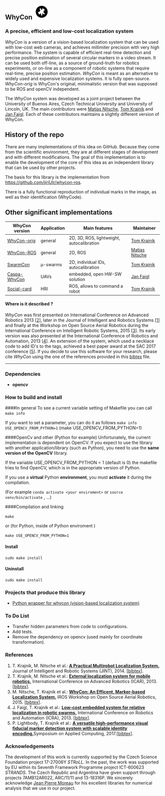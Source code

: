 ## WhyCon ![Drag Racing](whycon-code.jpg)



### A precise, efficient and low-cost localization system 

_WhyCon_ is a version of a vision-based localization system that can be used with low-cost web cameras, and achieves millimiter precision with very high performance.
The system is capable of efficient real-time detection and precise position estimation of several circular markers in a video stream. 
It can be used both off-line, as a source of ground-truth for robotics experiments, or on-line as a component of robotic systems that require real-time, precise position estimation.
_WhyCon_ is meant as an alternative to widely used and expensive localization systems. It is fully open-source.
_WhyCon-orig_ is WhyCon's original, minimalistic version that was supposed to be ROS and openCV independent.


The _WhyCon_ system was developed as a joint project between the University of Buenos Aires, Czech Technical University and University of Lincoln, UK.
The main contributors were [Matias Nitsche](https://scholar.google.co.uk/citations?user=Z0hQoRUAAAAJ&hl=en&oi=ao), [Tom Krajnik](http://scholar.google.co.uk/citations?user=Qv3nqgsAAAAJ&hl=en&oi=ao) and [Jan Faigl](https://scholar.google.co.uk/citations?user=-finD_sAAAAJ&hl=en). Each of these contributors maintains a slightly different version of WhyCon.

## History of the repo

There are many implementations of this idea on GitHub. Because they come from the scientific environment, they are at different stages of development and with different modifications.
The goal of this implementation is to enable the development of the core of this idea as an independent library that can be used by other projects.

The basis for this library is the implementation from https://github.com/jiriUlr/whycon-ros.

There is a fully functional reproduction of individual marks in the image, as well as their identification (WhyCode).

## Other significant implementations
| WhyCon version  | Application | Main features | Maintainer|
| --------------- | ----------- | ------ | ----- |
| [WhyCon-orig](../../) | general | 2D, 3D, ROS, lightweight, autocalibration | [Tom Krajnik](http://scholar.google.co.uk/citations?user=Qv3nqgsAAAAJ&hl=en&oi=ao)|
| [WhyCon-ROS](https://github.com/lrse/whycon) | general | 2D, ROS | [Matias Nitsche](https://scholar.google.co.uk/citations?user=Z0hQoRUAAAAJ&hl=en&oi=ao) |
| [SwarmCon](https://github.com/gestom/CosPhi/tree/master/Localization) | μ-swarms | 2D, individual IDs, autocalibration | [Tom Krajnik](http://scholar.google.co.uk/citations?user=Qv3nqgsAAAAJ&hl=en&oi=ao) |
| [Caspa-WhyCon](http://robotics.fel.cvut.cz/faigl/caspa/) | UAVs | embedded, open HW-SW solution | [Jan Faigl](https://scholar.google.co.uk/citations?user=-finD_sAAAAJ&hl=en) |
| [Social-card](https://github.com/strands-project/strands_social/tree/hydro-devel/social_card_reader) | HRI | ROS, allows to command a robot | [Tom Krajnik](http://scholar.google.co.uk/citations?user=Qv3nqgsAAAAJ&hl=en&oi=ao) |

#### Where is it described ?

<i>WhyCon</i> was first presented on International Conference on Advanced Robotics 2013 [[2](#references)], later in the Journal of Intelligent and Robotics Systems [[1](#references)] and finally at the Workshop on Open Source Aerial Robotics during the International Conference on Intelligent Robotic Systems, 2015 [[3](#references)]. Its early version was also presented at the International Conference of Robotics and Automation, 2013 [[4](#references)]. An extension of the system, which used a necklace code to add ID's to the tags, achieved a best paper award at the SAC 2017 conference [[5](#references)].
If you decide to use this software for your research, please cite <i>WhyCon</i> using the one of the references provided in this [bibtex](http://raw.githubusercontent.com/wiki/gestom/CosPhi/papers/WhyCon.bib) file.

-----

### <a name="dependencies">Dependencies</a>

* <b>opencv</b>

### <a name="build">How to build and install</a>
####In general
To see a current variable setting of Makefile you can call 
`make info`

If you want to set a parameter, you can do it as follows
`make info USE_OPENCV_FROM_PYTHON=1`
(make USE_OPENCV_FROM_PYTHON=1)

####OpenCv and other (Python for example)
Unfortunately, the current implementation is dependent on OpenCV. 
If you expect to use the library with another application/library (such as Python), 
you need to use the **same version of the OpenCV** library.

If the variable USE_OPENCV_FROM_PYTHON = 1 (default is 0) 
the makefile tries to find OpenCV, which is in the appropriate version of Python.

If you use a **virtual** Python **environment**, you must **activate** it during the compilation.

(For example 
`conda activate <your enviroment>`
or `source venv/bin/activate`
, ...)

####Compilation and linking

`make`

or (for Python, inside of Python enviroment ) 

`make USE_OPENCV_FROM_PYTHON=1` 


#### <a name="install">Install</a>
`sudo make install`


#### <a name="uninstall">Uninstall</a>
`sudo make install`

### <a name="usecases">Projects that produce this library</a>
* <a href="https://github.com/ivomarvan/pywhycon">Python wrapper for whycon (vision-based localization system)</a>

### <a name="todo">To Do List</a>
* Transfer hidden parameters from code to configurations.
* Add tests.  
* Remove the dependency on opencv (used mainly for coordinate transformation).

### References

1. T. Krajník, M. Nitsche et al.: <b>[A Practical Multirobot Localization System.](http://raw.githubusercontent.com/wiki/gestom/CosPhi/papers/2015_JINT_whycon.pdf)</b> Journal of Intelligent and Robotic Systems (JINT), 2014. [[bibtex](http://raw.githubusercontent.com/wiki/gestom/CosPhi/papers/2015_JINT_whycon.bib)].
2. T. Krajník, M. Nitsche et al.: <b>[External localization system for mobile robotics.](http://raw.githubusercontent.com/wiki/gestom/CosPhi/papers/2013_icar_whycon.pdf)</b> International Conference on Advanced Robotics (ICAR), 2013. [[bibtex](http://raw.githubusercontent.com/wiki/gestom/CosPhi/papers/2013_icar_whycon.bib)].
3. M. Nitsche, T. Krajník et al.: <b>[WhyCon: An Efficent, Marker-based Localization System.](http://raw.githubusercontent.com/wiki/gestom/CosPhi/papers/2015_irososar_whycon.pdf)</b> IROS Workshop on Open Source Aerial Robotics, 2015. [[bibtex](http://raw.githubusercontent.com/wiki/gestom/CosPhi/papers/2015_irososar_whycon.bib)].
4. J. Faigl, T. Krajník et al.: <b>[Low-cost embedded system for relative localization in robotic swarms.](http://ieeexplore.ieee.org/xpls/abs_all.jsp?arnumber=6630694)</b> International Conference on Robotics and Automation (ICRA), 2013. [[bibtex](http://raw.githubusercontent.com/wiki/gestom/CosPhi/papers/2013_icra_whycon.bib)].
5. P. Lightbody, T. Krajník et al.: <b>[A versatile high-performance visual fiducial marker detection system with scalable identity encoding.](http://eprints.lincoln.ac.uk/25828/1/4d0bd9e8a3b3b5ad6ca2d56c1438fbbc.pdf)</b>Symposium on Applied Computing, 2017.[[bibtex](http://raw.githubusercontent.com/wiki/gestom/CosPhi/papers/2017_sac_whycon.bib)].

### Acknowledgements

The development of this work is currently supported by the Czech Science Foundation project 17-27006Y _STRoLL_.
In the past, the work was supported by EU within its Seventh Framework Programme project ICT-600623 _STRANDS_.
The Czech Republic and Argentina have given support through projects 7AMB12AR022, ARC/11/11 and 13-18316P.
We sincerely acknowledge [Jean Pierre Moreau](http://jean-pierre.moreau.pagesperso-orange.fr/infos.html) for his excellent libraries for numerical analysis that we use in our project. 
